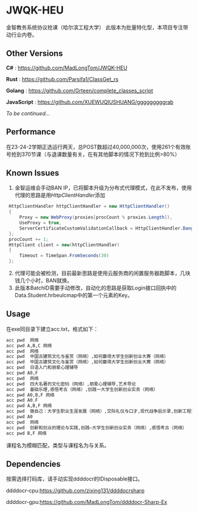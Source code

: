 # JWQK-HEU
 金智教务系统协议抢课（哈尔滨工程大学）
此版本为批量特化型，本项目专注带动行业内卷。
## Other Versions 
**C#** : https://github.com/MadLongTom/JWQK-HEU 

**Rust** : https://github.com/Parsifa1/ClassGet_rs 

**Golang** : https://github.com/Grteen/complete_classes_script 

**JavaScript** : 
https://github.com/XUEWUQIUSHUANG/gggggggggrab 

*To be continued...*
## Performance 
在23-24-2学期正选运行两天，总POST数超过40,000,000次，使用261个有效账号抢到370节课（与退课数量有关，在有其他脚本的情况下抢到比例>80%）
## Known Issues
1. 金智运维会手动BAN IP，已将脚本升级为分布式代理模式，在此不发布，使用代理的思路是用*HttpClientHandler*添加
```csharp
 HttpClientHandler httpClientHandler = new HttpClientHandler()
 {
     Proxy = new WebProxy(proxies[procCount % proxies.Length]),
     UseProxy = true,
     ServerCertificateCustomValidationCallback = HttpClientHandler.DangerousAcceptAnyServerCertificateValidator
 };
 procCount += 1;
 HttpClient client = new(httpClientHandler)
 {
     Timeout = TimeSpan.FromSeconds(30)
 };
```
2. 代理可能会被检测，目前最新思路是使用云服务商的闲置服务器跑脚本，几块钱几个小时，BAN就换。
3. 此版本BatchID需要手动修改，自动化的思路是获取Login接口回执中的Data.Student.hrbeulcmap中的第一个元素的Key。
## Usage
在exe同目录下建立acc.txt，格式如下： 

```txt
acc pwd  网络 
acc pwd A,B,C 网络 
acc pwd  网络 
acc pwd  中国古建筑文化与鉴赏（网络）,如何赢得大学生创新创业大赛（网络） 
acc pwd  中国古建筑文化与鉴赏（网络）,如何赢得大学生创新创业大赛（网络） 
acc pwd  日语入门和朋辈心理辅导 
acc pwd A0,F  
acc pwd  网络 
acc pwd  四大名著的文化密码（网络）,朋辈心理辅导,艺术导论 
acc pwd  基础乐理,感悟考古（网络）,创践一大学生创新创业实务（网络） 
acc pwd A0,B,F 网络 
acc pwd A0.F 
acc pwd A,B,F 网络 
acc pwd  做自己：大学生职业生涯发展（网络）,交际礼仪与口才,现代战争启示录,创新工程实践（网络）,中国戏曲剧种鉴赏（网络） 
acc pwd A0 
acc pwd  网络 
acc pwd  创新和创业的理论与实践,创践—大学生创新创业实务（网络）,感悟考古（网络） 
acc pwd B,F 网络 
```

课程名为模糊匹配，类型与课程名为与关系。
## Dependencies
按需选择打码库，请手动实现ddddocr的IDisposable接口。 

ddddocr-cpu:https://github.com/zixing131/ddddocrsharp 

ddddocr-gpu:https://github.com/MadLongTom/ddddocr-Sharp-Ex
